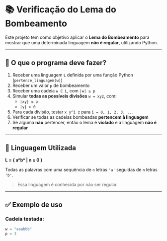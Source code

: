 # 📚 Verificação do Lema do Bombeamento

Este projeto tem como objetivo aplicar o **Lema do Bombeamento** para mostrar que uma determinada linguagem **não é regular**, utilizando Python.

---

## 🧠 O que o programa deve fazer?

1. Receber uma linguagem `L` definida por uma função Python (`pertence_linguagem(w)`)
2. Receber um valor `p` de bombeamento
3. Receber uma cadeia `w ∈ L`, com `|w| ≥ p`
4. Simular **todas as possíveis divisões** `w = xyz`, com:
   - `|xy| ≤ p`
   - `|y| > 0`
5. Para cada divisão, testar `x y^i z` para `i = 0, 1, 2, 3, ...`
6. Verificar se todas as cadeias bombeadas **pertencem à linguagem**
7. Se alguma **não** pertencer, então o lema é **violado** e a linguagem **não é regular**

---

## 📘 Linguagem Utilizada

**L = { aⁿbⁿ | n ≥ 0 }**

Todas as palavras com uma sequência de `n` letras `'a'` seguidas de `n` letras `'b'`.

> Essa linguagem é conhecida por não ser regular.

---

## ✅ Exemplo de uso

### Cadeia testada:
```python
w = "aaabbb"
p = 3